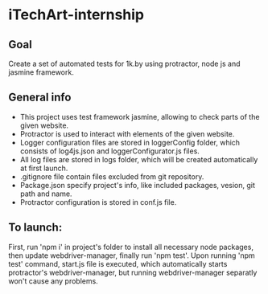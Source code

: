 # iTechArt-internship
## Goal
Create a set of automated tests for 1k.by using protractor, node js and jasmine framework.
## General info
* This project uses test framework jasmine, allowing to check parts of the given website. </br>
* Protractor is used to interact with elements of the given website. </br>
* Logger configuration files are stored in loggerConfig folder, which consists of log4js.json and loggerConfigurator.js files. </br>
* All log files are stored in logs folder, which will be created automatically at first launch. </br>
* .gitignore file contain files excluded from git repository. </br> 
* Package.json specify project's info, like included packages, vesion, git path and name. </br>
* Protractor configuration is stored in conf.js file. </br>
## To launch:
First, run 'npm i' in project's folder to install all necessary node packages, then update webdriver-manager, finally run 'npm test'.
Upon running 'npm test' command, start.js file is executed, which automatically starts protractor's webdriver-manager, but running webdriver-manager separatly won't cause any problems.

